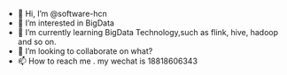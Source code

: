 - 👋 Hi, I’m @software-hcn
- 👀 I’m interested in BigData
- 🌱 I’m currently learning BigData Technology,such as flink, hive, hadoop and so on.
- 💞️ I’m looking to collaborate on what?
- 📫 How to reach me . my wechat is 18818606343

<!---
software-hcn/software-hcn is a ✨ special ✨ repository because its `README.md` (this file) appears on your GitHub profile.
You can click the Preview link to take a look at your changes.
--->
